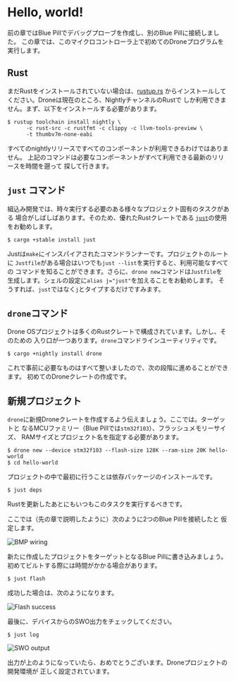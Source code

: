 # Hello, world!

前の章ではBlue Pillでデバッグプローブを作成し、別のBlue Pillに接続しました。
この章では、このマイクロコントローラ上で初めてのDroneプログラムを実行します。

## Rust

まだRustをインストールされていない場合は、[rustup.rs](https://rustup.rs/)
からインストールしてください。Droneは現在のところ、NightlyチャンネルのRustで
しか利用できません。まず、以下をインストールする必要があります。

```shell
$ rustup toolchain install nightly \
      -c rust-src -c rustfmt -c clippy -c llvm-tools-preview \
      -t thumbv7m-none-eabi
```

すべてのnightlyリリースですべてのコンポーネントが利用できるわけではありません。
上記のコマンドは必要なコンポーネントがすべて利用できる最新のリリースを時間を遡って
探して行きます。

## `just` コマンド

組込み開発では、時々実行する必要のある様々なプロジェクト固有のタスクがある
場合がしばしばあります。そのため、優れたRustクレートである
[`just`](https://github.com/casey/just)の使用をお勧めします。


```shell
$ cargo +stable install just
```

Justは`make`にインスパイアされたコマンドランナーです。プロジェクトのルートに
`Justfile`がある場合はいつでも`just --list`を実行すると、利用可能なすべての
コマンドを知ることができます。さらに、`drone new`コマンドは`Justfile`を
生成します。シェルの設定に`alias j="just"`を加えることをお勧めします。
そうすれば、`just`ではなく`j`とタイプするだけですみます。


## `drone`コマンド

Drone OSプロジェクトは多くのRustクレートで構成されています。しかし、そのための
入り口が一つあります。`drone`コマンドラインユーティリティです。

```shell
$ cargo +nightly install drone
```

これで事前に必要なものはすべて整いましたので、次の段階に進めることができます。
初めてのDroneクレートの作成です。

## 新規プロジェクト

`drone`に新規Droneクレートを作成するよう伝えましょう。ここでは。ターゲットと
なるMCUファミリー（Blue Pillでは`stm32f103`）、フラッシュメモリーサイズ、
RAMサイズとプロジェクト名を指定する必要があります。

```shell
$ drone new --device stm32f103 --flash-size 128K --ram-size 20K hello-world
$ cd hello-world
```

プロジェクトの中で最初に行うことは依存パッケージのインストールです。

```shell
$ just deps
```

Rustを更新したあとにもいつもこのタスクを実行するべきです。

ここでは（先の章で説明したように）次のように2つのBlue Pillを接続したと
仮定します。

![BMP wiring](./assets/bmp-wiring.jpg)

新たに作成したプロジェクトをターゲットとなるBlue Pillに書き込みましょう。
初めてビルトする際には時間がかかる場合があります。


```shell
$ just flash
```

成功した場合は、次のようになります。

![Flash success](./assets/just-flash.png)

最後に、デバイスからのSWO出力をチェックしてください。

```shell
$ just log
```

![SWO output](./assets/just-swo.png)

出力が上のようになっていたら、おめでとうございます。Droneプロジェクトの開発環境が
正しく設定されています。

